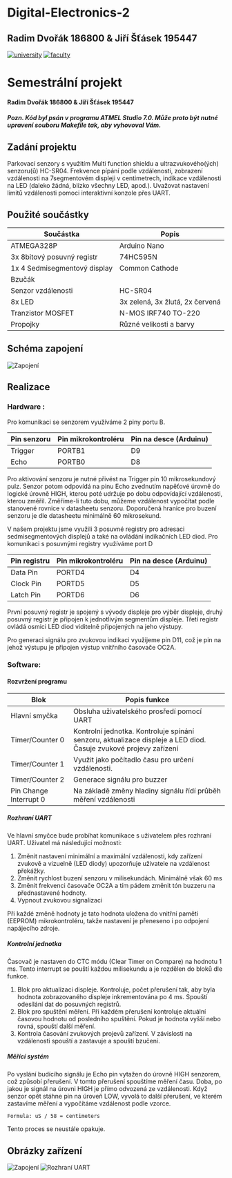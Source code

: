 # Digital-Electronics-2 
## Radim Dvořák 186800 & Jiří Šťásek 195447 

[![university](https://img.shields.io/badge/university-Brno%20University%20of%20Technology-red.svg)](https://www.vutbr.cz/en/)
[![faculty](https://img.shields.io/badge/faculty-Faculty%20of%20Electrical%20Engineering%20and%20Communication-blue.svg)](https://www.fekt.vutbr.cz/)


# Semestrální projekt
#### Radim Dvořák 186800 & Jiří Šťásek 195447
##### Pozn. Kód byl psán v programu ATMEL Studio 7.0. Může proto být nutné upravení souboru Makefile tak, aby vyhovoval Vám.
## Zadání projektu
Parkovací senzory s využitím Multi function shieldu a ultrazvukového(ých) senzoru(ů) HC-SR04. Frekvence pípání podle vzdálenosti, zobrazení vzdálenosti na 7segmentovém displeji v centimetrech, indikace vzdálenosti na LED (daleko žádná, blízko všechny LED, apod.). Uvažovat nastavení limitů vzdálenosti pomoci interaktivní konzole přes UART.

## Použité součástky
| **Součástka** | **Popis** |
| ------------- | --------- |
| ATMEGA328P | Arduino Nano 
| 3x 8bitový posuvný registr | 74HC595N 
| 1x 4 Sedmisegmentový display | Common Cathode 
| Bzučák | 
| Senzor vzdálenosti | HC-SR04 
| 8x LED | 3x zelená, 3x žlutá, 2x červená 
| Tranzistor MOSFET | N-MOS IRF740 TO-220
| Propojky | Různé velikosti a barvy 

## Schéma zapojení

![Zapojení](https://i.imgur.com/NpZPkXZ.jpg)

## Realizace
### Hardware : 
Pro komunikaci se senzorem využíváme 2 piny portu B.

| **Pin senzoru** | **Pin mikrokontroléru** | **Pin na desce (Arduinu)** |
| --------------- | ----------------------- | -------------------------- |
| Trigger | PORTB1 | D9
| Echo | PORTB0 | D8

Pro aktivování senzoru je nutné přivést na Trigger pin 10 mikrosekundový pulz. Senzor potom odpovídá na pinu Echo zvednutím napěťové úrovně do logické úrovně HIGH, kterou poté udržuje po dobu odpovídající vzdálenosti, kterou změřil. Změříme-li tuto dobu, můžeme vzdálenost vypočítat podle stanovené rovnice v datasheetu senzoru.
Doporučená hranice pro buzení senzoru je dle datasheetu minimálně 60 mikrosekund.

V našem projektu jsme využili 3 posuvné registry pro adresaci sedmisegmentových displejů a také na ovládání indikačních LED diod.
Pro komunikaci s posuvnými registry využíváme port D

| **Pin registru** | **Pin mikrokontroléru** | **Pin na desce (Arduinu)** |
| ---------------- | ------------------------| -------------------------- |
| Data Pin | PORTD4 | D4
| Clock Pin | PORTD5 | D5
| Latch Pin | PORTD6 | D6

První posuvný registr je spojený s vývody displeje pro výběr displeje, druhý posuvný registr je připojen k jednotlivým segmentům displeje. Třetí registr ovládá osmici LED diod viditelně připojených na jeho výstupy.

Pro generaci signálu pro zvukovou indikaci využijeme pin D11, což je pin na jehož výstupu je připojen výstup vnitřního časovače OC2A.

### Software:

#### Rozvržení programu

| **Blok** | **Popis funkce** |
| -------- | ---------------- |
| Hlavní smyčka | Obsluha uživatelského prosředí pomocí UART 
| Timer/Counter 0 | Kontrolní jednotka. Kontroluje spínání senzoru, aktualizace displeje a LED diod. Časuje zvukové projevy zařízení
| Timer/Counter 1 | Využit jako počítadlo času pro určení vzdálenosti.
| Timer/Counter 2 | Generace signálu pro buzzer
| Pin Change Interrupt 0 | Na základě změny hladiny signálu řídí průběh měření vzdálenosti

##### Rozhraní UART

Ve hlavní smyčce bude probíhat komunikace s uživatelem přes rozhraní UART. Uživatel má následující možnosti: 
  1) Změnit nastavení minimální a maximální vzdálenosti, kdy zařízení zvukově a vizuelně (LED diody) upozorňuje uživatele na vzdálenost překážky.
  2) Změnit rychlost buzení senzoru v milisekundách. Minimálně však 60 ms
  3) Změnit frekvenci časovače OC2A a tím pádem změnit tón buzzeru na přednastavené hodnoty.
  4) Vypnout zvukovou signalizaci
  
Při každé změně hodnoty je tato hodnota uložena do vnitřní paměti (EEPROM) mikrokontroléru, takže nastavení je přeneseno i po odpojení napájecího zdroje.

##### Kontrolní jednotka

Časovač je nastaven do CTC módu (Clear Timer on Compare) na hodnotu 1 ms. Tento interrupt se pouští každou milisekundu a je rozdělen do bloků dle funkce.
  1) Blok pro aktualizaci displeje. Kontroluje, počet přerušení tak, aby byla hodnota zobrazovaného displeje inkrementována po 4 ms. Spouští odesílání dat do posuvných registrů.
  2) Blok pro spuštění měření. Při každém přerušení kontroluje aktuální časovou hodnotu od posledního spuštění. Pokud je hodnota vyšší nebo rovná, spouští další měření.
  3) Kontrola časování zvukových projevů zařízení. V závislosti na vzdálenosti spouští a zastavuje a spouští bzučení.
  
##### Měřící systém

Po vyslání budícího signálu je Echo pin vytažen do úrovně HIGH senzorem, což způsobí přerušení. V tomto přerušení spouštíme měření času. Doba, po jakou je signál na úrovni HIGH je přímo odvozená ze vzdálenosti. Když senzor opět stáhne pin na úroveň LOW, vyvolá to další přerušení, ve kterém zastavíme měření a vypočítáme vzdálenost podle vzorce.
```bash
Formula: uS / 58 = centimeters
```
Tento proces se neustále opakuje.

## Obrázky zařízení

![Zapojení](https://i.imgur.com/RyWCjG5.jpg)
![Rozhraní UART](https://i.imgur.com/8rBqZgJ.png)
